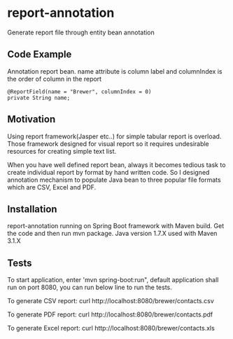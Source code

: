 # report-annotation

Generate report file through entity bean annotation

## Code Example

Annotation report bean. name attribute is column label and columnIndex is the order of column in the report

    @ReportField(name = "Brewer", columnIndex = 0)
    private String name;

## Motivation

Using report framework(Jasper etc..) for simple tabular report is overload. Those framework designed for visual report so it requires
undesirable resources for creating simple text list.

When you have well defined report bean, always it becomes tedious task to create individual report by format by hand written code.
So I designed annotation mechanism to populate Java bean to three popular file formats which are CSV, Excel and PDF.

## Installation

report-annotation running on Spring Boot framework with Maven build.
Get the code and then run mvn package. Java version 1.7.X used with Maven 3.1.X

## Tests

To start application, enter 'mvn spring-boot:run", default application shall run on port 8080, you can run below line to run the tests.

To generate CSV report:
curl http://localhost:8080/brewer/contacts.csv

To generate PDF report:
curl http://localhost:8080/brewer/contacts.pdf

To generate Excel report:
curl http://localhost:8080/brewer/contacts.xls

